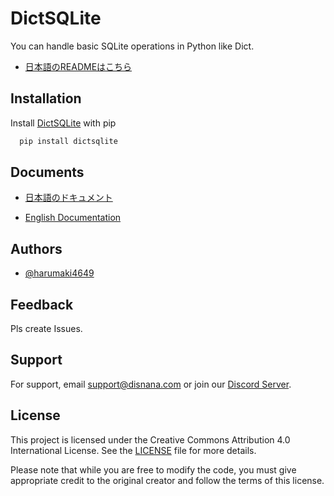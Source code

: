 
# DictSQLite

You can handle basic SQLite operations in Python like Dict.<br>
- [日本語のREADMEはこちら](./README_JP.md)

## Installation

Install [DictSQLite](https://pypi.org/project/DictSQLite/) with pip

```bash
  pip install dictsqlite
```

## Documents
- [日本語のドキュメント](./documents/japanese.md)

- [English Documentation](./documents/english.md)

## Authors

- [@harumaki4649](https://www.github.com/harumaki4649)

## Feedback

Pls create Issues.

## Support

For support, email support@disnana.com or join our [Discord Server](https://discord.gg/KzeHDrgwAz).

## License

This project is licensed under the Creative Commons Attribution 4.0 International License. See the [LICENSE](./LICENSE) file for more details.

Please note that while you are free to modify the code, you must give appropriate credit to the original creator and follow the terms of this license.
